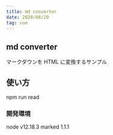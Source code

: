```yaml
---
title: md converter
date: 2020/08/20
tag: vue
---
```


## md converter

マークダウンを HTML に変換するサンプル

## 使い方

npm run read

### 開発環境

node v12.18.3
marked 1.1.1
